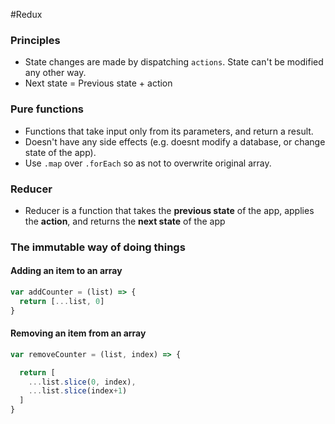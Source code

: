 #Redux

### Principles
- State changes are made by dispatching `actions`. State can't be modified any other way.
- Next state = Previous state + action

### Pure functions

- Functions that take input only from its parameters, and return a result.
- Doesn't have any side effects (e.g. doesnt modify a database, or change state of the app).
- Use `.map` over `.forEach` so as not to overwrite original array.

### Reducer

- Reducer is a function that takes the **previous state** of the app, applies the **action**, and returns the **next state** of the app

### The immutable way of doing things

#### Adding an item to an array
```js
var addCounter = (list) => {
  return [...list, 0]
}
```

#### Removing an item from an array
```js
var removeCounter = (list, index) => {

  return [
    ...list.slice(0, index),
    ...list.slice(index+1)
  ]
}
```

